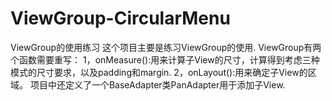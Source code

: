 # ViewGroup-CircularMenu
ViewGroup的使用练习
这个项目主要是练习ViewGroup的使用.
ViewGroup有两个函数需要重写：
  1，onMeasure():用来计算子View的尺寸，计算得到考虑三种模式的尺寸要求，以及padding和margin.
  2，onLayout():用来确定子View的区域。
项目中还定义了一个BaseAdapter类PanAdapter用于添加子View.
